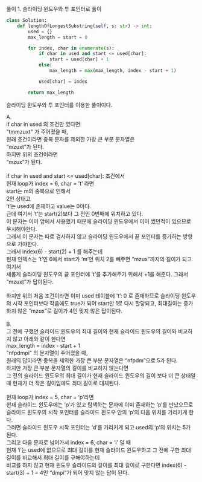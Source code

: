풀이 1. 슬라이딩 윈도우와 투 포인터로 풀이

```py
class Solution:
    def lengthOfLongestSubstring(self, s: str) -> int:
        used = {}
        max_length = start = 0

        for index, char in enumerate(s):
            if char in used and start <= used[char]:
                start = used[char] + 1
            else:
                max_length = max(max_length, index - start + 1)

            used[char] = index

        return max_length
```

슬라이딩 윈도우와 투 포인터를 이용한 풀이이다.

A. <br />
if char in used 의 조건만 있다면 <br />
"tmmzuxt" 가 주어졌을 때, <br />
원래 조건이라면 중복 문자를 제외한 가장 큰 부분 문자열은 <br />
“mzuxt”가 된다. <br />
하지만 위의 조건이라면 <br />
“mzux”가 된다. <br />
<br />
if char in used and start <= used[char]: 조건에서 <br />
현재 loop가 index = 6, char = ’t’ 라면 <br />
start는 m의 중복으로 인해서 <br />
2인 상태고 <br />
’t’는 used에 존재하고 value는 0이다. <br />
근데 여기서 ’t’는 start(2)보다 그 전인 0번째에 위치하고 있다. <br />
이 문자는 이미 앞에서 사용했기 때문에 슬라이딩 윈도우에서 이미 썼던적이 있으므로 무시해야한다. <br />
그래서 이 문자는 따로 검사하지 않고 슬라이딩 윈도우에서 끝 포인터를 증가하는 방향으로 가야한다. <br />
그래서 index(6) - start(2) + 1 를 해주는데 <br />
현재 인덱스는 ’t’인 6에서 start가 ‘m’인 위치 2를 빼주면 “mzux”까지의 길이가 되고 여기서 <br />
새롭게 슬라이딩 윈도우의 끝 포인터에 ’t’를 추가해주기 위해서 +1을 해준다. 그래서 “mzuxt”가 답이된다. <br />
<br />
하지만 위의 처음 조건이라면 이미 used 테이블에 ’t’: 0 로 존재하므로 슬라이딩 윈도우의 시작 포인터보다 작음에도 true가 되어 start만 1로 다시 할당되고, 최대길이는 증가하지 않은 “mzux”로 길이가 4인 맞지 않은 답이된다. <br />
<br />
B. <br />
그 전에 구했던 슬라이드 윈도우의 최대 길이와 현재 슬라이드 윈도우의 길이와 비교하지 않고 아래와 같이 한다면 <br />
max_length = index - start + 1 <br />
"nfpdmpi” 의 문자열이 주어졌을 때, <br />
원래의 답이라면 중복을 제외한 가장 큰 부분 문자열은 “nfpdm”으로 5가 된다. <br />
하지만 가장 큰 부분 문자열의 길이를 비교하지 않는다면 <br />
그 전의 슬라이드 윈도우의 최대 길이가 현재 슬라이드 윈도우의 길이 보다 더 큰 상태일 때 현재가 더 작은 길이임에도 최대 길이로 대체된다. <br />
<br />
현재 loop가 index = 5, char = ‘p’라면 <br />
현재 슬라이드 윈도우에는 ‘p’가 있고 탐색하는 문자에 이미 존재하는 ‘p’를 만났으므로 <br />
슬라이드 윈도우의 시작 포인터를 슬라이드 윈도우 안의 ‘p’의 다음 위치를 가리키게 한다. <br />
그러면 슬라이드 윈도우 시작 포인터는 ‘d’를 가리키게 되고 used의 ‘p’의 위치는 5가 된다. <br />
그리고 다음 문자로 넘어가서 index = 6, char = ‘i’ 일 때 <br />
현재 ‘i’는 used에 없으므로 최대 길이를 현재 슬라이드 윈도우하고 그 전에 구한 최대 길이를 비교해서 최대 길이를 구해야하는데 <br />
비교를 하지 않고 현재 윈도우 슬라이드의 길이를 최대 길이로 구한다면 index(6) - start(3) + 1 = 4인 “dmpi”가 되어 맞지 않는 답이 된다. <br />
